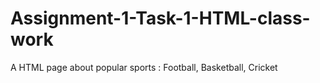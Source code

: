 # Assignment-1-Task-1-HTML-class-work
A HTML page about popular sports : Football, Basketball, Cricket
